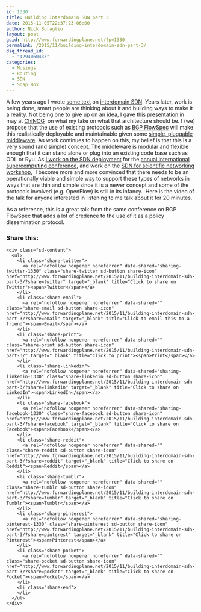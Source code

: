 ```yaml
---
id: 1330
title: Building Interdomain SDN part 3
date: 2015-11-05T22:37:23-06:00
author: Nick Buraglio
layout: post
guid: http://www.forwardingplane.net/?p=1330
permalink: /2015/11/building-interdomain-sdn-part-3/
dsq_thread_id:
  - "4294060433"
categories:
  - Musings
  - Routing
  - SDN
  - Soap Box
---
```

A few years ago I wrote [some text](http://www.forwardingplane.net/2012/11/sdn-across-domains-in-the-wan-a-novice-look/) on [interdomain SDN](http://www.forwardingplane.net/2013/01/sdn-across-the-wan-part-deux-primitives/). Years later, work is being done, smart people are thinking about it and building ways to make it a reality. Not being one to give up on an idea, I gave [this presentation](https://docs.google.com/presentation/d/1anAaqWR8wmzKO5fqidDy9QJXW4RiVshX9Miq3PoDv9E/edit) in may at [ChiNOG](http://chinog.org/meetings/chi-nog-05/)  on what my take on what that architecture should be. I (we) propose that the use of existing protocols such as [BGP FlowSpec](https://tools.ietf.org/html/rfc5575) will make this realistically deployable and maintainable given some [simple, pluggable middleware](https://github.com/dwcarder/sdn-ix-demo). As work continues to happen on this, my belief is that this is a very sound (and simple) concept. The middleware is modular and flexible enough that it can stand alone or plug into an existing code base such as ODL or Ryu. As <a href="http://sc15blog.blogspot.com/2015/11/simplifying-worlds-most-powerful.html" target="_blank">I work on the SDN deployment</a> for the [annual international supercomputing conference](http://www.sc15.org), and work on the [SDN for scientific networking workshop](https://www.es.net/network-r-and-d/workshops/),  I become more and more convinced that there needs to be an operationally viable and simple way to support these types of networks in ways that are thin and simple since it is a newer concept and some of the protocols involved (e.g. OpenFlow) is still in its infancy.  Here is the video of the talk for anyone interested in listening to me talk about it for 20 minutes.



As a reference, this is a great talk from the same conference on BGP FlowSpec that adds a lot of credence to the use of it as a policy dissemination protocol.



<div class="sharedaddy sd-sharing-enabled">
  <div class="robots-nocontent sd-block sd-social sd-social-icon-text sd-sharing">
    <h3 class="sd-title">
      Share this:
    </h3>
    
    <div class="sd-content">
      <ul>
        <li class="share-twitter">
          <a rel="nofollow noopener noreferrer" data-shared="sharing-twitter-1330" class="share-twitter sd-button share-icon" href="http://www.forwardingplane.net/2015/11/building-interdomain-sdn-part-3/?share=twitter" target="_blank" title="Click to share on Twitter"><span>Twitter</span></a>
        </li>
        <li class="share-email">
          <a rel="nofollow noopener noreferrer" data-shared="" class="share-email sd-button share-icon" href="http://www.forwardingplane.net/2015/11/building-interdomain-sdn-part-3/?share=email" target="_blank" title="Click to email this to a friend"><span>Email</span></a>
        </li>
        <li class="share-print">
          <a rel="nofollow noopener noreferrer" data-shared="" class="share-print sd-button share-icon" href="http://www.forwardingplane.net/2015/11/building-interdomain-sdn-part-3/" target="_blank" title="Click to print"><span>Print</span></a>
        </li>
        <li class="share-linkedin">
          <a rel="nofollow noopener noreferrer" data-shared="sharing-linkedin-1330" class="share-linkedin sd-button share-icon" href="http://www.forwardingplane.net/2015/11/building-interdomain-sdn-part-3/?share=linkedin" target="_blank" title="Click to share on LinkedIn"><span>LinkedIn</span></a>
        </li>
        <li class="share-facebook">
          <a rel="nofollow noopener noreferrer" data-shared="sharing-facebook-1330" class="share-facebook sd-button share-icon" href="http://www.forwardingplane.net/2015/11/building-interdomain-sdn-part-3/?share=facebook" target="_blank" title="Click to share on Facebook"><span>Facebook</span></a>
        </li>
        <li class="share-reddit">
          <a rel="nofollow noopener noreferrer" data-shared="" class="share-reddit sd-button share-icon" href="http://www.forwardingplane.net/2015/11/building-interdomain-sdn-part-3/?share=reddit" target="_blank" title="Click to share on Reddit"><span>Reddit</span></a>
        </li>
        <li class="share-tumblr">
          <a rel="nofollow noopener noreferrer" data-shared="" class="share-tumblr sd-button share-icon" href="http://www.forwardingplane.net/2015/11/building-interdomain-sdn-part-3/?share=tumblr" target="_blank" title="Click to share on Tumblr"><span>Tumblr</span></a>
        </li>
        <li class="share-pinterest">
          <a rel="nofollow noopener noreferrer" data-shared="sharing-pinterest-1330" class="share-pinterest sd-button share-icon" href="http://www.forwardingplane.net/2015/11/building-interdomain-sdn-part-3/?share=pinterest" target="_blank" title="Click to share on Pinterest"><span>Pinterest</span></a>
        </li>
        <li class="share-pocket">
          <a rel="nofollow noopener noreferrer" data-shared="" class="share-pocket sd-button share-icon" href="http://www.forwardingplane.net/2015/11/building-interdomain-sdn-part-3/?share=pocket" target="_blank" title="Click to share on Pocket"><span>Pocket</span></a>
        </li>
        <li class="share-end">
        </li>
      </ul>
    </div>
  </div>
</div>